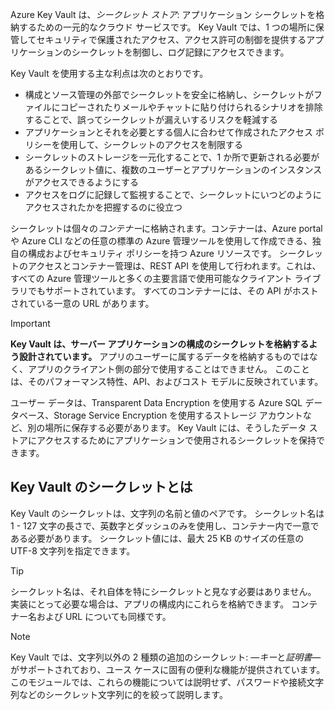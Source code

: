 Azure Key Vault は、*シークレット ストア*: アプリケーション シークレットを格納するための一元的なクラウド サービスです。 Key Vault では、1 つの場所に保管してセキュリティで保護されたアクセス、アクセス許可の制御を提供するアプリケーションのシークレットを制御し、ログ記録にアクセスできます。

Key Vault を使用する主な利点は次のとおりです。

- 構成とソース管理の外部でシークレットを安全に格納し、シークレットがファイルにコピーされたりメールやチャットに貼り付けられるシナリオを排除することで、誤ってシークレットが漏えいするリスクを軽減する
- アプリケーションとそれを必要とする個人に合わせて作成されたアクセス ポリシーを使用して、シークレットのアクセスを制限する
- シークレットのストレージを一元化することで、1 か所で更新される必要があるシークレット値に、複数のユーザーとアプリケーションのインスタンスがアクセスできるようにする
- アクセスをログに記録して監視することで、シークレットにいつどのようにアクセスされたかを把握するのに役立つ

シークレットは個々の*コンテナー*に格納されます。コンテナーは、Azure portal や Azure CLI などの任意の標準の Azure 管理ツールを使用して作成できる、独自の構成およびセキュリティ ポリシーを持つ Azure リソースです。 シークレットのアクセスとコンテナー管理は、REST API を使用して行われます。これは、すべての Azure 管理ツールと多くの主要言語で使用可能なクライアント ライブラリでもサポートされています。 すべてのコンテナーには、その API がホストされている一意の URL があります。

> [!IMPORTANT]
> **Key Vault は、サーバー アプリケーションの構成のシークレットを格納するよう設計されています。** アプリのユーザーに属するデータを格納するものではなく、アプリのクライアント側の部分で使用することはできません。 このことは、そのパフォーマンス特性、API、およびコスト モデルに反映されています。
>
> ユーザー データは、Transparent Data Encryption を使用する Azure SQL データベース、Storage Service Encryption を使用するストレージ アカウントなど、別の場所に保存する必要があります。 Key Vault には、そうしたデータ ストアにアクセスするためにアプリケーションで使用されるシークレットを保持できます。

## <a name="what-is-a-secret-in-key-vault"></a>Key Vault のシークレットとは

Key Vault のシークレットは、文字列の名前と値のペアです。 シークレット名は 1 - 127 文字の長さで、英数字とダッシュのみを使用し、コンテナー内で一意である必要があります。 シークレット値には、最大 25 KB のサイズの任意の UTF-8 文字列を指定できます。

> [!TIP]
> シークレット名は、それ自体を特にシークレットと見なす必要はありません。 実装にとって必要な場合は、アプリの構成内にこれらを格納できます。 コンテナー名および URL についても同様です。

> [!NOTE]
> Key Vault では、文字列以外の 2 種類の追加のシークレット: &mdash;*キー*と*証明書*&mdash;がサポートされており、ユース ケースに固有の便利な機能が提供されています。 このモジュールでは、これらの機能については説明せず、パスワードや接続文字列などのシークレット文字列に的を絞って説明します。
